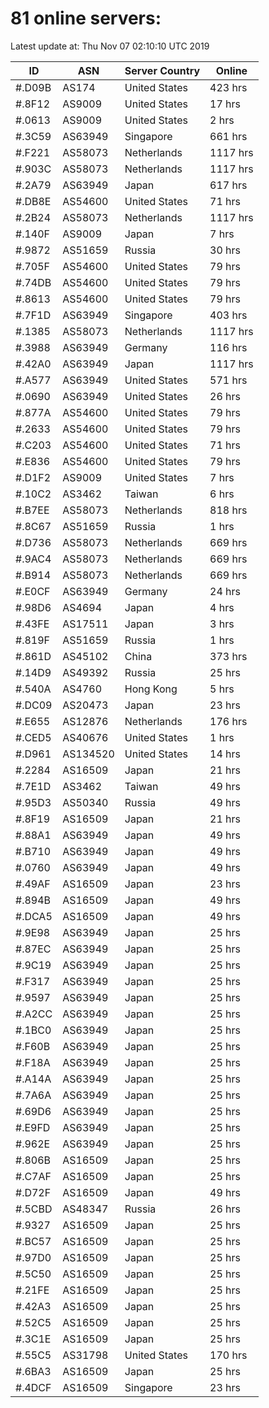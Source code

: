 # 81 online servers:

Latest update at: Thu Nov 07 02:10:10 UTC 2019

| ID | ASN | Server Country | Online |
| -- | --- | -------------- | ------ |
| #.D09B | AS174 | United States | 423 hrs |
| #.8F12 | AS9009 | United States | 17 hrs |
| #.0613 | AS9009 | United States | 2 hrs |
| #.3C59 | AS63949 | Singapore | 661 hrs |
| #.F221 | AS58073 | Netherlands | 1117 hrs |
| #.903C | AS58073 | Netherlands | 1117 hrs |
| #.2A79 | AS63949 | Japan | 617 hrs |
| #.DB8E | AS54600 | United States | 71 hrs |
| #.2B24 | AS58073 | Netherlands | 1117 hrs |
| #.140F | AS9009 | Japan | 7 hrs |
| #.9872 | AS51659 | Russia | 30 hrs |
| #.705F | AS54600 | United States | 79 hrs |
| #.74DB | AS54600 | United States | 79 hrs |
| #.8613 | AS54600 | United States | 79 hrs |
| #.7F1D | AS63949 | Singapore | 403 hrs |
| #.1385 | AS58073 | Netherlands | 1117 hrs |
| #.3988 | AS63949 | Germany | 116 hrs |
| #.42A0 | AS63949 | Japan | 1117 hrs |
| #.A577 | AS63949 | United States | 571 hrs |
| #.0690 | AS63949 | United States | 26 hrs |
| #.877A | AS54600 | United States | 79 hrs |
| #.2633 | AS54600 | United States | 79 hrs |
| #.C203 | AS54600 | United States | 71 hrs |
| #.E836 | AS54600 | United States | 79 hrs |
| #.D1F2 | AS9009 | United States | 7 hrs |
| #.10C2 | AS3462 | Taiwan | 6 hrs |
| #.B7EE | AS58073 | Netherlands | 818 hrs |
| #.8C67 | AS51659 | Russia | 1 hrs |
| #.D736 | AS58073 | Netherlands | 669 hrs |
| #.9AC4 | AS58073 | Netherlands | 669 hrs |
| #.B914 | AS58073 | Netherlands | 669 hrs |
| #.E0CF | AS63949 | Germany | 24 hrs |
| #.98D6 | AS4694 | Japan | 4 hrs |
| #.43FE | AS17511 | Japan | 3 hrs |
| #.819F | AS51659 | Russia | 1 hrs |
| #.861D | AS45102 | China | 373 hrs |
| #.14D9 | AS49392 | Russia | 25 hrs |
| #.540A | AS4760 | Hong Kong | 5 hrs |
| #.DC09 | AS20473 | Japan | 23 hrs |
| #.E655 | AS12876 | Netherlands | 176 hrs |
| #.CED5 | AS40676 | United States | 1 hrs |
| #.D961 | AS134520 | United States | 14 hrs |
| #.2284 | AS16509 | Japan | 21 hrs |
| #.7E1D | AS3462 | Taiwan | 49 hrs |
| #.95D3 | AS50340 | Russia | 49 hrs |
| #.8F19 | AS16509 | Japan | 21 hrs |
| #.88A1 | AS63949 | Japan | 49 hrs |
| #.B710 | AS63949 | Japan | 49 hrs |
| #.0760 | AS63949 | Japan | 49 hrs |
| #.49AF | AS16509 | Japan | 23 hrs |
| #.894B | AS16509 | Japan | 49 hrs |
| #.DCA5 | AS16509 | Japan | 49 hrs |
| #.9E98 | AS63949 | Japan | 25 hrs |
| #.87EC | AS63949 | Japan | 25 hrs |
| #.9C19 | AS63949 | Japan | 25 hrs |
| #.F317 | AS63949 | Japan | 25 hrs |
| #.9597 | AS63949 | Japan | 25 hrs |
| #.A2CC | AS63949 | Japan | 25 hrs |
| #.1BC0 | AS63949 | Japan | 25 hrs |
| #.F60B | AS63949 | Japan | 25 hrs |
| #.F18A | AS63949 | Japan | 25 hrs |
| #.A14A | AS63949 | Japan | 25 hrs |
| #.7A6A | AS63949 | Japan | 25 hrs |
| #.69D6 | AS63949 | Japan | 25 hrs |
| #.E9FD | AS63949 | Japan | 25 hrs |
| #.962E | AS63949 | Japan | 25 hrs |
| #.806B | AS16509 | Japan | 25 hrs |
| #.C7AF | AS16509 | Japan | 25 hrs |
| #.D72F | AS16509 | Japan | 49 hrs |
| #.5CBD | AS48347 | Russia | 26 hrs |
| #.9327 | AS16509 | Japan | 25 hrs |
| #.BC57 | AS16509 | Japan | 25 hrs |
| #.97D0 | AS16509 | Japan | 25 hrs |
| #.5C50 | AS16509 | Japan | 25 hrs |
| #.21FE | AS16509 | Japan | 25 hrs |
| #.42A3 | AS16509 | Japan | 25 hrs |
| #.52C5 | AS16509 | Japan | 25 hrs |
| #.3C1E | AS16509 | Japan | 25 hrs |
| #.55C5 | AS31798 | United States | 170 hrs |
| #.6BA3 | AS16509 | Japan | 25 hrs |
| #.4DCF | AS16509 | Singapore | 23 hrs |

